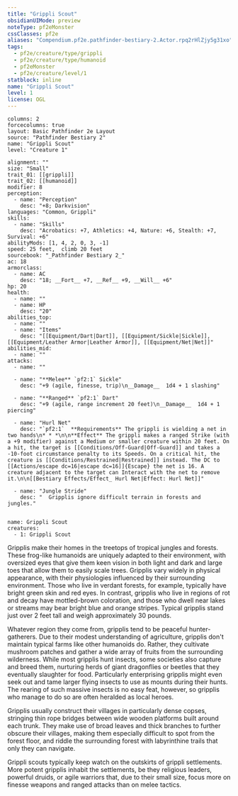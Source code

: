 ```yaml
---
title: "Grippli Scout"
obsidianUIMode: preview
noteType: pf2eMonster
cssClasses: pf2e
aliases: "Compendium.pf2e.pathfinder-bestiary-2.Actor.rpq2rHlZjy5g31xo" 
tags:
  - pf2e/creature/type/grippli
  - pf2e/creature/type/humanoid
  - pf2eMonster
  - pf2e/creature/level/1
statblock: inline
name: "Grippli Scout"
level: 1
license: OGL
---
```


```statblock
columns: 2
forcecolumns: true
layout: Basic Pathfinder 2e Layout
source: "Pathfinder Bestiary 2"
name: "Grippli Scout"
level: "Creature 1"

alignment: ""
size: "Small"
trait_01: [[grippli]]
trait_02: [[humanoid]]
modifier: 8
perception:
  - name: "Perception"
    desc: "+8; Darkvision"
languages: "Common, Grippli"
skills:
  - name: "Skills"
    desc: "Acrobatics: +7, Athletics: +4, Nature: +6, Stealth: +7, Survival: +6"
abilityMods: [1, 4, 2, 0, 3, -1]
speed: 25 feet,  climb 20 feet
sourcebook: "_Pathfinder Bestiary 2_"
ac: 18
armorclass:
  - name: AC
    desc: "18; __Fort__ +7, __Ref__ +9, __Will__ +6"
hp: 20
health:
  - name: ""
  - name: HP
    desc: "20"
abilities_top:
  - name: ""
  - name: "Items"
    desc: "[[Equipment/Dart|Dart]], [[Equipment/Sickle|Sickle]], [[Equipment/Leather Armor|Leather Armor]], [[Equipment/Net|Net]]"
abilities_mid:
  - name: ""
attacks:
  - name: ""

  - name: "**Melee** `pf2:1` Sickle"
    desc: "+9 (agile, finesse, trip)\n__Damage__  1d4 + 1 slashing"

  - name: "**Ranged** `pf2:1` Dart"
    desc: "+9 (agile, range increment 20 feet)\n__Damage__  1d4 + 1 piercing"

  - name: "Hurl Net"
    desc: "`pf2:1`  **Requirements** The grippli is wielding a net in two hands\n* * *\n\n**Effect** The grippli makes a ranged Strike (with a +9 modifier) against a Medium or smaller creature within 20 feet. On a hit, the target is [[Conditions/Off-Guard|Off-Guard]] and takes a -10-foot circumstance penalty to its Speeds. On a critical hit, the creature is [[Conditions/Restrained|Restrained]] instead. The DC to [[Actions/escape dc=16|escape dc=16]]{Escape} the net is 16. A creature adjacent to the target can Interact with the net to remove it.\n\n[[Bestiary Effects/Effect_ Hurl Net|Effect: Hurl Net]]"

  - name: "Jungle Stride"
    desc: "  Gripplis ignore difficult terrain in forests and jungles."
 
```

```encounter-table
name: Grippli Scout
creatures:
  - 1: Grippli Scout
```



Gripplis make their homes in the treetops of tropical jungles and forests. These frog-like humanoids are uniquely adapted to their environment, with oversized eyes that give them keen vision in both light and dark and large toes that allow them to easily scale trees. Gripplis vary widely in physical appearance, with their physiologies influenced by their surrounding environment. Those who live in verdant forests, for example, typically have bright green skin and red eyes. In contrast, gripplis who live in regions of rot and decay have mottled-brown coloration, and those who dwell near lakes or streams may bear bright blue and orange stripes. Typical gripplis stand just over 2 feet tall and weigh approximately 30 pounds.

Whatever region they come from, gripplis tend to be peaceful hunter-gatherers. Due to their modest understanding of agriculture, gripplis don't maintain typical farms like other humanoids do. Rather, they cultivate mushroom patches and gather a wide array of fruits from the surrounding wilderness. While most gripplis hunt insects, some societies also capture and breed them, nurturing herds of giant dragonflies or beetles that they eventually slaughter for food. Particularly enterprising gripplis might even seek out and tame larger flying insects to use as mounts during their hunts. The rearing of such massive insects is no easy feat, however, so gripplis who manage to do so are often heralded as local heroes.

Gripplis usually construct their villages in particularly dense copses, stringing thin rope bridges between wide wooden platforms built around each trunk. They make use of broad leaves and thick branches to further obscure their villages, making them especially difficult to spot from the forest floor, and riddle the surrounding forest with labyrinthine trails that only they can navigate.

Grippli scouts typically keep watch on the outskirts of grippli settlements. More potent gripplis inhabit the settlements, be they religious leaders, powerful druids, or agile warriors that, due to their small size, focus more on finesse weapons and ranged attacks than on melee tactics.

